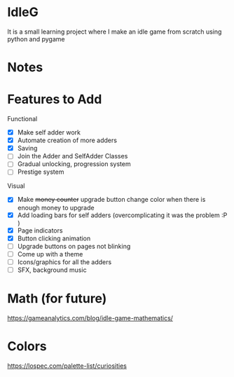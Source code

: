 # IdleG
It is a small learning project where I make an idle game from scratch using python and pygame

# Notes


# Features to Add

Functional
- [x] Make self adder work
- [x] Automate creation of more adders
- [X] Saving
- [ ] Join the Adder and SelfAdder Classes
- [ ] Gradual unlocking, progression system 
- [ ] Prestige system

Visual
- [X] Make ~~money counter~~ upgrade button change color when there is enough money to upgrade
- [X] Add loading bars for self adders (overcomplicating it was the problem :P )
- [X] Page indicators
- [x] Button clicking animation
- [ ] Upgrade buttons on pages not blinking
- [ ] Come up with a theme
- [ ] Icons/graphics for all the adders
- [ ] SFX, background music

# Math (for future)
https://gameanalytics.com/blog/idle-game-mathematics/

# Colors
https://lospec.com/palette-list/curiosities
